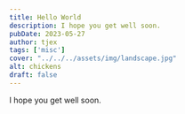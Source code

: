 ```yaml
---
title: Hello World
description: I hope you get well soon.
pubDate: 2023-05-27 
author: tjex
tags: ['misc']
cover: "../../../assets/img/landscape.jpg"
alt: chickens
draft: false
---
```


I hope you get well soon.
